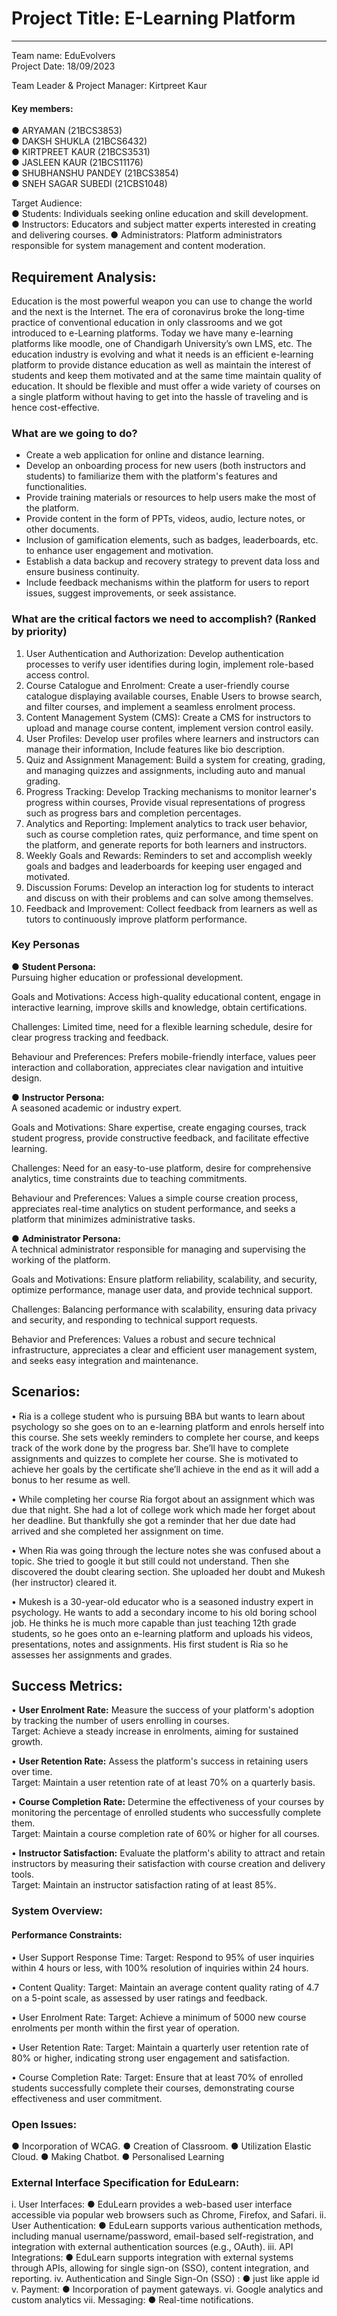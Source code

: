 # Project Title: E-Learning Platform
---

Team name: EduEvolvers  
Project Date: 18/09/2023  

Team Leader & Project Manager:  Kirtpreet Kaur  

#### Key members:  
●	ARYAMAN (21BCS3853)  
●	DAKSH SHUKLA (21BCS6432)  
●	KIRTPREET KAUR (21BCS3531)  
●	JASLEEN KAUR (21BCS11176)  
●	SHUBHANSHU PANDEY (21BCS3854)  
●	SNEH SAGAR SUBEDI (21CBS1048)  


Target Audience:    
●	Students: Individuals seeking online education and skill development.  
●	Instructors: Educators and subject matter experts interested in creating and delivering courses.
●	Administrators: Platform administrators responsible for system management and content moderation.  

## Requirement Analysis:
Education is the most powerful weapon you can use to change the world and the 
 next is the Internet. The era of coronavirus broke the long-time practice of  conventional education in only classrooms and we got introduced to e-Learning  platforms. Today we have many e-learning platforms like moodle, one of Chandigarh  University’s own LMS, etc. The education industry is evolving and what it needs  is an efficient e-learning platform to provide distance education as well as  maintain the interest of students and keep them motivated and at the same time  maintain quality of education. It should be flexible and must offer a wide  variety of courses on a single platform without having to get into the hassle of  traveling and is hence cost-effective. 

 
### What are we going to do?
- Create a web application for online and distance learning.
- Develop an onboarding process for new users (both instructors and students) to familiarize them with the platform's features and functionalities.
- Provide training materials or resources to help users make the most of the platform.
- Provide content in the form of PPTs, videos, audio, lecture notes, or other documents.
- Inclusion of gamification elements, such as badges, leaderboards, etc. to enhance user engagement and motivation.
- Establish a data backup and recovery strategy to prevent data loss and ensure business continuity.
- Include feedback mechanisms within the platform for users to report issues, suggest improvements, or seek assistance.

### What are the critical factors we need to accomplish? (Ranked by priority)
1.	User Authentication and Authorization: Develop authentication processes to verify user identifies during login, implement role-based access control.
2.	Course Catalogue and Enrolment: Create a user-friendly course catalogue displaying available courses, Enable Users to browse search, and filter courses, and implement a seamless enrolment process.
3.	Content Management System (CMS): Create a CMS for instructors to upload and manage course content, implement version control easily.
4.	User Profiles: Develop user profiles where learners and instructors can manage their information, Include features like bio description.
5.	Quiz and Assignment Management: Build a system for creating, grading, and managing quizzes and assignments, including auto and manual grading.
6.	Progress Tracking: Develop Tracking mechanisms to monitor learner's progress within courses, Provide visual representations of progress such as progress bars and completion percentages.
7.	Analytics and Reporting: Implement analytics to track user behavior, such as course completion rates, quiz performance, and time spent on the platform, and generate reports for both learners and instructors. 
8.	Weekly Goals and Rewards: Reminders to set and accomplish weekly goals and badges and leaderboards for keeping user engaged and motivated.
9.	Discussion Forums: Develop an interaction log for students to interact and discuss on with their problems and can solve among themselves.
10.	Feedback and Improvement: Collect feedback from learners as well as tutors to continuously improve platform performance.
### Key Personas 
●	**Student Persona:**  
Pursuing higher education or professional development.  

Goals and Motivations: Access high-quality educational content, engage in interactive learning, improve skills and knowledge, obtain certifications.  

Challenges: Limited time, need for a flexible learning schedule, desire for clear progress tracking and feedback.  

Behaviour and Preferences: Prefers mobile-friendly interface, values peer interaction and collaboration, appreciates clear navigation and intuitive design.  

●	**Instructor Persona:**  
A seasoned academic or industry expert.

Goals and Motivations: Share expertise, create engaging courses, track student progress, provide constructive feedback, and facilitate effective learning.  

Challenges: Need for an easy-to-use platform, desire for comprehensive analytics, time constraints due to teaching commitments.

Behaviour and Preferences: Values a simple course creation process, appreciates real-time analytics on student performance, and seeks a platform that minimizes administrative tasks.

●	**Administrator Persona:**  
A technical administrator responsible for managing and supervising the working of the platform.

Goals and Motivations: Ensure platform reliability, scalability, and security, optimize performance, manage user data, and provide technical support.

Challenges: Balancing performance with scalability, ensuring data privacy and security, and responding to technical support requests.

Behavior and Preferences: Values a robust and secure technical infrastructure, appreciates a clear and efficient user management system, and seeks easy integration and maintenance.

## Scenarios:
•	Ria is a college student who is pursuing BBA but wants to learn about psychology so she goes on to an e-learning platform and enrols herself into this course. She sets weekly reminders to complete her course, and keeps track of the work done by the progress bar. She’ll have to complete assignments and quizzes to complete her course. She is motivated to achieve her goals by the certificate she’ll achieve in the end as it will add a bonus to her resume as well.

•	While completing her course Ria forgot about an assignment which was due that night. She had a lot of college work which made her forget about her deadline. But thankfully she got a reminder that her due date had arrived and she completed her assignment on time.

•	When Ria was going through the lecture notes she was confused about a topic. She tried to google it but still could not understand. Then she discovered the doubt clearing section. She uploaded her doubt and Mukesh (her instructor) cleared it.

•	Mukesh is a 30-year-old educator who is a seasoned industry expert in psychology. He wants to add a secondary income to his old boring school job. He thinks he is much more capable than just teaching 12th grade students, so he goes onto an e-learning platform and uploads his videos, presentations, notes and assignments. His first student is Ria so he assesses her assignments and grades.

## Success Metrics:
•	**User Enrolment Rate:**
Measure the success of your platform's adoption by tracking the number of users enrolling in courses.  
Target: Achieve a steady increase in enrolments, aiming for sustained growth.

•	**User Retention Rate:**
Assess the platform's success in retaining users over time.  
Target: Maintain a user retention rate of at least 70% on a quarterly basis.

•	**Course Completion Rate:**
Determine the effectiveness of your courses by monitoring the percentage of enrolled students who successfully complete them.  
Target: Maintain a course completion rate of 60% or higher for all courses.

•	**Instructor Satisfaction:**
Evaluate the platform's ability to attract and retain instructors by measuring their satisfaction with course creation and delivery tools.  
Target: Maintain an instructor satisfaction rating of at least 85%.

### System Overview:
#### Performance Constraints:
•	User Support Response Time:
Target: Respond to 95% of user inquiries within 4 hours or less, with 100% resolution of inquiries within 24 hours.

•	Content Quality:
Target: Maintain an average content quality rating of 4.7 on a 5-point scale, as assessed by user ratings and feedback.

•	User Enrolment Rate:
Target: Achieve a minimum of 5000 new course enrolments per month within the first year of operation.

•	User Retention Rate:
Target: Maintain a quarterly user retention rate of 80% or higher, indicating strong user engagement and satisfaction.

•	Course Completion Rate:
Target: Ensure that at least 70% of enrolled students successfully complete their courses, demonstrating course effectiveness and user commitment.

### Open Issues:
●	Incorporation of WCAG.
●	Creation of Classroom.
●	Utilization Elastic Cloud.
●	Making Chatbot.
●	Personalised Learning
### External Interface Specification for EduLearn:
i. User Interfaces:
●	EduLearn provides a web-based user interface accessible via popular web browsers such as Chrome, Firefox, and Safari.
ii. User Authentication: 
●	EduLearn supports various authentication methods, including manual username/password, email-based self-registration, and integration with external authentication sources (e.g., OAuth).
iii. API Integrations:
●	EduLearn supports integration with external systems through APIs, allowing for single sign-on (SSO), content integration, and reporting.
iv. Authentication and Single Sign-On (SSO) :
●	just like apple id
v. Payment:
●	 Incorporation of payment gateways.
vi. Google analytics and custom analytics
vii. Messaging:
●	Real-time notifications. 


